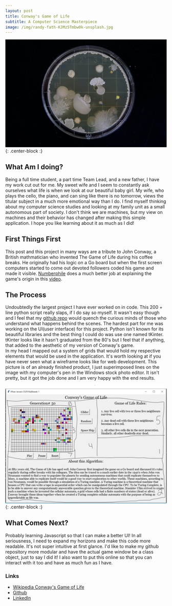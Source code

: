 ```yaml
---
layout: post
title: Conway's Game of Life 
subtitle: A Computer Science Masterpiece   
image: /img/randy-fath-KJMz5Tmbw0k-unsplash.jpg
---
```

 ![GOL](/img/michael-schiffer-13UugSL9q7A-unsplash.jpg){: .center-block :}  

## What Am I doing?  
Being a full time student, a part time Team Lead, and a new father, I have my work cut out for me. My sweet wife and I seem to constantly ask ourselves what life is when we look at our beautiful baby girl. My wife, who plays the cello, the piano, and can sing like there is no tomorrow, views the titular subject in a much more emotional way than I do. I find myself thinking about my computer science studies and looking at my family unit as a small autonomous part of society. I don't think we are machines, but my view on machines and their behavior has changed after making this simple application. I hope you like learning about it as much as I did!  

## First Things First  
This post and this project in many ways are a tribute to John Conway, a British mathmatician who invented The Game of Life during his coffee breaks. He originally had his logic on a Go board but when the first screen computers started to come out devoted followers coded his game and made it visible. [Numberphile](https://www.youtube.com/channel/UCoxcjq-8xIDTYp3uz647V5A) does a much better job at explaining the game's origin in this [video](https://www.youtube.com/watch?v=R9Plq-D1gEk).

## The Process  
Undoubtedly the largest project I have ever worked on in code. This 200 + line python script really slaps, if I do say so myself. It wasn't easy though and I feel that my [github repo](https://github.com/ethanmjansen/GameOfLife) would quench the curious minds of those who understand what happens behind the scenes. The hardest part for me was working on the UI(user interface) for this project. Python isn't known for its beautiful libraries and the best thing I could do was use one named tKinter. tKinter looks like it hasn't graduated from the 80's but I feel that if anything, that added to the aesthetic of my version of Conway's game.  
In my head I mapped out a system of grids that would hold my respective elements that would be used in the application. It's worth looking at if you have never seen what a wireframe looks like for web development. This picture is of an already finished product, I just superimposed lines on the image with my computer's pen in the Windows stock photo editor. It isn't pretty, but it got the job done and I am very happy with the end results.  


![GOL](/img/GameOfLifeFrames.jpg){: .center-block :}  


## What Comes Next?  
Probably learning Javascript so that I can make a better UI! In all seriousness, I need to expand my horizons and make this code more readable. It's not super intuitive at first glance. I'd like to make my github repository more modular and have the actual game window be a class object, just to say I did it! I also want to put this online so that you can interact with it too and have as much fun as I have. 


### Links  
- [Wikipedia Conway's Game of Life](https://en.wikipedia.org/wiki/Conway%27s_Game_of_Life)  
- [Github](https://github.com/ethanmjansen/GameOfLife)  
- [LinkedIn](https://www.linkedin.com/in/ethanjansen/)
